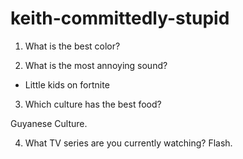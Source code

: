 # keith-committedly-stupid

1. What is the best color?

2. What is the most annoying sound?

- Little kids on fortnite

3. Which culture has the best food?

Guyanese Culture.

4. What TV series are you currently watching?
Flash.